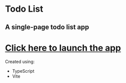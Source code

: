 # Todo List

## A single-page todo list app

# [Click here to launch the app](https://typescript-todolist.onrender.com)

Created using:

- TypeScript
- Vite
